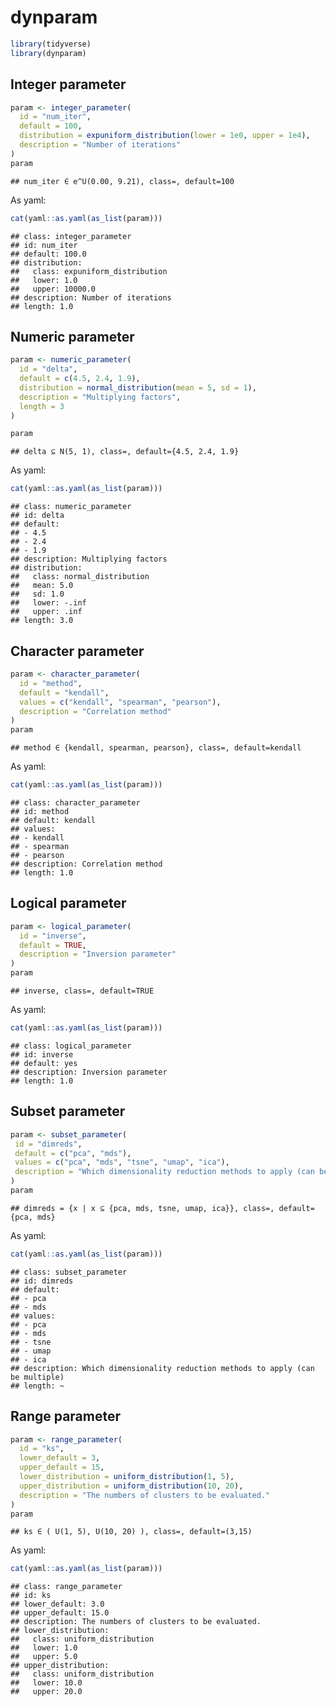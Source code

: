 
<!-- README.md is generated from README.Rmd. Please edit that file -->

# dynparam

``` r
library(tidyverse)
library(dynparam)
```

## Integer parameter

``` r
param <- integer_parameter(
  id = "num_iter", 
  default = 100,
  distribution = expuniform_distribution(lower = 1e0, upper = 1e4),
  description = "Number of iterations"
)
param
```

    ## num_iter ∈ e^U(0.00, 9.21), class=, default=100

As yaml:

``` r
cat(yaml::as.yaml(as_list(param)))
```

    ## class: integer_parameter
    ## id: num_iter
    ## default: 100.0
    ## distribution:
    ##   class: expuniform_distribution
    ##   lower: 1.0
    ##   upper: 10000.0
    ## description: Number of iterations
    ## length: 1.0

## Numeric parameter

``` r
param <- numeric_parameter(
  id = "delta", 
  default = c(4.5, 2.4, 1.9), 
  distribution = normal_distribution(mean = 5, sd = 1),
  description = "Multiplying factors",
  length = 3
)

param
```

    ## delta ⊆ N(5, 1), class=, default={4.5, 2.4, 1.9}

As yaml:

``` r
cat(yaml::as.yaml(as_list(param)))
```

    ## class: numeric_parameter
    ## id: delta
    ## default:
    ## - 4.5
    ## - 2.4
    ## - 1.9
    ## description: Multiplying factors
    ## distribution:
    ##   class: normal_distribution
    ##   mean: 5.0
    ##   sd: 1.0
    ##   lower: -.inf
    ##   upper: .inf
    ## length: 3.0

## Character parameter

``` r
param <- character_parameter(
  id = "method", 
  default = "kendall",
  values = c("kendall", "spearman", "pearson"), 
  description = "Correlation method"
)
param
```

    ## method ∈ {kendall, spearman, pearson}, class=, default=kendall

As yaml:

``` r
cat(yaml::as.yaml(as_list(param)))
```

    ## class: character_parameter
    ## id: method
    ## default: kendall
    ## values:
    ## - kendall
    ## - spearman
    ## - pearson
    ## description: Correlation method
    ## length: 1.0

## Logical parameter

``` r
param <- logical_parameter(
  id = "inverse",
  default = TRUE, 
  description = "Inversion parameter"
)
param
```

    ## inverse, class=, default=TRUE

As yaml:

``` r
cat(yaml::as.yaml(as_list(param)))
```

    ## class: logical_parameter
    ## id: inverse
    ## default: yes
    ## description: Inversion parameter
    ## length: 1.0

## Subset parameter

``` r
param <- subset_parameter(
 id = "dimreds",
 default = c("pca", "mds"),
 values = c("pca", "mds", "tsne", "umap", "ica"),
 description = "Which dimensionality reduction methods to apply (can be multiple)"
)
param
```

    ## dimreds = {x | x ⊆ {pca, mds, tsne, umap, ica}}, class=, default={pca, mds}

As yaml:

``` r
cat(yaml::as.yaml(as_list(param)))
```

    ## class: subset_parameter
    ## id: dimreds
    ## default:
    ## - pca
    ## - mds
    ## values:
    ## - pca
    ## - mds
    ## - tsne
    ## - umap
    ## - ica
    ## description: Which dimensionality reduction methods to apply (can be multiple)
    ## length: ~

## Range parameter

``` r
param <- range_parameter(
  id = "ks",
  lower_default = 3,
  upper_default = 15,
  lower_distribution = uniform_distribution(1, 5),
  upper_distribution = uniform_distribution(10, 20),
  description = "The numbers of clusters to be evaluated."
)
param
```

    ## ks ∈ ( U(1, 5), U(10, 20) ), class=, default=(3,15)

As yaml:

``` r
cat(yaml::as.yaml(as_list(param)))
```

    ## class: range_parameter
    ## id: ks
    ## lower_default: 3.0
    ## upper_default: 15.0
    ## description: The numbers of clusters to be evaluated.
    ## lower_distribution:
    ##   class: uniform_distribution
    ##   lower: 1.0
    ##   upper: 5.0
    ## upper_distribution:
    ##   class: uniform_distribution
    ##   lower: 10.0
    ##   upper: 20.0
